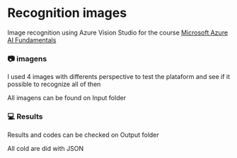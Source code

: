 # Recognition images 

Image recognition using Azure Vision Studio for the course [Microsoft Azure AI Fundamentals](https://web.dio.me/track/a088cda7-a37f-451a-b392-46fa7e6ddc55)


### 📷 imagens

I used 4 images with differents perspective to test the plataform and see if it possible to recognize all of then

All imagens can be found on Input folder

### 💻 Results

Results and codes can be checked on Output folder

All cold are did with JSON